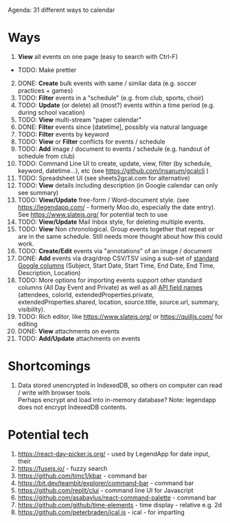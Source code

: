 Agenda: 31 different ways to calendar

# Ways

1. **View** all events on one page (easy to search with Ctrl-F)

- TODO: Make prettier

2. DONE: **Create** bulk events with same / similar data (e.g. soccer practices + games)
3. TODO: **Filter** events in a "schedule" (e.g. from club, sports, choir)
4. TODO: **Update** (or delete) all (most?) events within a time period (e.g. during school vacation)
5. TODO: **View** multi-stream "paper calendar"
6. DONE: **Filter** events since [datetime], possibly via natural language
7. TODO: **Filter** events by keyword
8. TODO: **View** or **Filter** conflicts for events / schedule
9. TODO: **Add** image / document to events / schedule (e.g. handout of schedule from club)
10. TODO: Command Line UI to create, update, view, filter (by schedule, keyword, datetime...), etc (see https://github.com/insanum/gcalcli )
11. TODO: Spreadsheet UI (see sheets2gcal.com for alternative)
12. TODO: **View** details including description (in Google calendar can only see summary)
13. TODO: **View/Update** free-form / Word-document style. (see https://legendapp.com/ - formerly Moo.do, especially the date entry). See https://www.slatejs.org/ for potential tech to use
14. TODO: **View/Update** Mail Inbox style, for deleting multiple events.
15. TODO: **View** Non chronological. Group events together that repeat or are in the same schedule. Still needs more thought about how this could work.
16. TODO: **Create/Edit** events via "annotations" of an image / document
17. DONE: **Add** events via drag/drop CSV/TSV using a sub-set of [standard Google columns](https://support.google.com/calendar/answer/37118?hl=en&co=GENIE.Platform%3DDesktop#zippy=%2Ccreate-or-edit-a-csv-file) (Subject, Start Date, Start Time, End Date, End Time, Description, Location)
18. TODO: More options for importing events support other standard columns (All Day Event and Private) as well as all [API field names](https://developers.google.com/calendar/api/v3/reference/events) (attendees, colorId, extendedProperties.private, extendedProperties.shared, location, source.title, source.url, summary, visibility).
19. TODO: Rich editor, like https://www.slatejs.org/ or https://quilljs.com/ for editing
20. DONE: **View** attachments on events
21. TODO: **Add/Update** attachments on events

# Shortcomings

1. Data stored unencrypted in IndexedDB, so others on computer can read / write with browser tools.  
   Perhaps encrypt and load into in-memory database? Note: legendapp does not encrypt IndexedDB contents.

# Potential tech

1. https://react-day-picker.js.org/ - used by LegendApp for date input, their
2. https://fusejs.io/ - fuzzy search
3. https://github.com/timc1/kbar - command bar
4. https://bit.dev/teambit/explorer/command-bar - command bar
5. https://github.com/replit/clui - command line UI for Javascript
6. https://github.com/asabaylus/react-command-palette - command bar
7. https://github.com/github/time-elements - time display - relative e.g. 2d
8. https://github.com/peterbraden/ical.js - ical - for imparting
